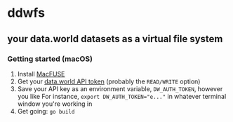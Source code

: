 # ddwfs

## your data.world datasets as a virtual file system

### Getting started (macOS)

1. Install [MacFUSE](https://osxfuse.github.io/)
1. Get your [data.world API token](https://data.world/settings/advanced) (probably the `READ/WRITE` option)
1. Save your API key as an environment variable, `DW_AUTH_TOKEN`, however you like
    For instance, `export DW_AUTH_TOKEN="e..."` in whatever terminal window you're working in
1. Get going: `go build`
